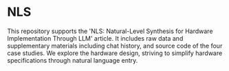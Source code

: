 # NLS
This repository supports the 'NLS: Natural-Level Synthesis for Hardware Implementation Through LLM' article. It includes raw data and supplementary materials including chat history, and source code of the four case studies. We explore the hardware design, striving to simplify hardware specifications through natural language entry.
